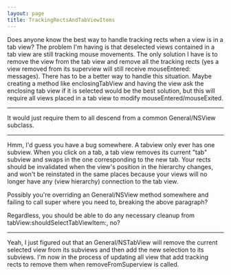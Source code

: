```yaml
---
layout: page
title: TrackingRectsAndTabViewItems
---
```


Does anyone know the best way to handle tracking rects when a view is in a tab view? The problem I'm having is that deselected views contained in a tab view are still tracking mouse movements. The only solution I have is to remove the view from the tab view and remove all the tracking rects (yes a view removed from its superview will still receive     mouseEntered: messages). There has to be a better way to handle this situation. Maybe creating a method like     enclosingTabView and having the view ask the enclosing tab view if it is selected would be the best solution, but this will require all views placed in a tab view to modify     mouseEntered/mouseExited. 

----

It would just require them to all descend from a common General/NSView subclass.

----

Hmm, I'd guess you have a bug somewhere.  A tabview only ever has one subview.  When you click on a tab, a tab view removes its current "tab" subview and swaps in the one corresponding to the new tab.  Your rects should be invalidated when the view's position in the hierarchy changes, and won't be reinstated in the same places because your views will no longer have any (view hierarchy) connection to the tab view.

Possibly you're overriding an General/NSView method somewhere and failing to call super where you need to, breaking the above paragraph?

Regardless, you should be able to do any necessary cleanup from     tabView:shouldSelectTabViewItem:, no?

----

Yeah, I just figured out that an General/NSTabView will remove the current selected view from its subviews and then add the new selection to its subviews. I'm now in the process of updating all view that add tracking rects to remove them when     removeFromSuperview is called.
